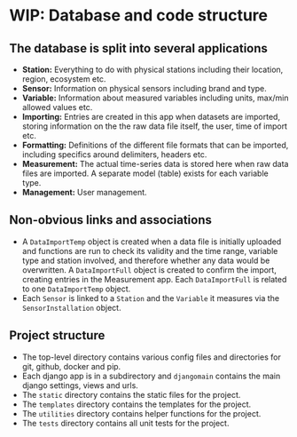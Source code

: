 # WIP: Database and code structure

## The database is split into several applications

- **Station:** Everything to do with physical stations including their location, region, ecosystem etc.
- **Sensor:** Information on physical sensors including brand and type.
- **Variable:** Information about measured variables including units, max/min allowed values etc.
- **Importing:** Entries are created in this app when datasets are imported, storing information on the the raw data file itself, the user, time of import etc.
- **Formatting:** Definitions of the different file formats that can be imported, including specifics around delimiters, headers etc.
- **Measurement:** The actual time-series data is stored here when raw data files are imported. A separate model (table) exists for each variable type.
- **Management:** User management.

## Non-obvious links and associations

- A `DataImportTemp` object is created when a data file is initially uploaded and functions are run to check its validity and the time range, variable type and station involved, and therefore whether any data would be overwritten. A `DataImportFull` object is created to confirm the import, creating entries in the Measurement app. Each `DataImportFull` is related to one `DataImportTemp` object.
- Each `Sensor` is linked to a `Station` and the `Variable` it measures via the `SensorInstallation` object.

## Project structure

- The top-level directory contains various config files and directories for git, github, docker and pip.
- Each django app is in a subdirectory and `djangomain` contains the main django settings, views and urls.
- The `static` directory contains the static files for the project.
- The `templates` directory contains the templates for the project.
- The `utilities` directory contains helper functions for the project.
- The `tests` directory contains all unit tests for the project.
